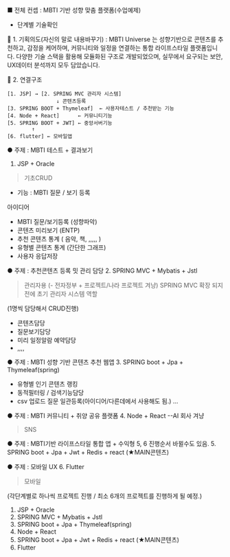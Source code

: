 ■ 전체 컨셉 : MBTI 기반 성향 맞춤 플랫폼(수업예제)
- 단계별 기술확인

🎈 1. 기획의도(자신의 말로 내용바꾸기) : 
MBTI Universe 는 성향기반으로 콘텐츠를 추천하고, 감정을 케어하며, 커뮤니티와 
일정을 연결하는 통합 라이프스타일 플랫폼입니다. 다양한 기술 스택을 활용해 모듈화된 구조로 개발되었으며, 
실무에서 요구되는 보안, UX데이터 분석까지 모두 담았습니다. 

🎈 2. 연결구조 


```
[1. JSP] → [2. SPRING MVC 관리자 시스템]
                ↓ 콘텐츠등록
[3. SPRING BOOT + Thymeleaf]  ← 사용자테스트 / 추천받는 기능
[4. Node + React]      ← 커뮤니티기능 
[5. SPRING BOOT + JWT] ← 중앙서버기능
        ↑
[6. flutter] ← 모바일앱
```

● 주제 : MBTI 테스트 + 결과보기
1. JSP + Oracle 
> 기초CRUD
- 기능 : MBTI 질문 / 보기 등록



아이디어
- MBTI 질문/보기등록 (성향파악)
- 콘텐츠 미리보기 (ENTP) 
- 추천 콘텐츠 통계 ( 음악, 책, ,,,,, )
- 유형별 콘텐츠 통계 (간단한 그래프) 
- 사용자 응답저장



● 주제 : 추천콘텐츠 등록 밋 관리 담당
2. SPRING MVC + Mybatis + Jstl
> 관리자용 (- 전자정부 + 프로젝트/나라 프로젝트 겨냥)
> SPRING MVC 확장 되지전에 초기 관리자 시스템 역할

(1명씩 담당해서 CRUD진행)
- 콘텐츠담당
- 질문보기담당
- 미리 일정알람 예약담당 
- ,,,,



● 주제 : MBTI 성향 기반 콘텐츠 추천 웹앱
3. SPRING boot + Jpa + Thymeleaf(spring)
- 유형별 인기 콘텐츠 랭킹
- 동적필터링 / 검색기능담당
- csv 업로드 질문 일관등록(아이디어/다른데에서 사용해도 됨.) ...


● 주제 : MBTI 커뮤니티 + 취양 공유 플랫폼
4. Node + React  --AI 회사 겨냥 
> SNS


● 주제 : MBTI기반 라이프스타일 통합 앱 + 수익형
5, 6 진행순서 바뀔수도 있음.
5. SPRING boot + Jpa + Jwt + Redis + react  (★MAIN콘텐츠)


● 주제 : 모바일 UX
6. Flutter
> 모바일


(각단계별로 하나씩 프로젝트 진행 / 최소 6개의 프로젝트를 진행하게 될 예정.)
1. JSP + Oracle 
2. SPRING MVC + Mybatis + Jstl
3. SPRING boot + Jpa + Thymeleaf(spring)
4. Node + React  
5. SPRING boot + Jpa + Jwt + Redis + react  (★MAIN콘텐츠)
6. Flutter
